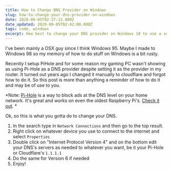 ```yaml
---
title: How to Change DNS Provider on Windows
slug: how-to-change-your-dns-provider-on-windows
date: 2020-08-05T02:37:12.000Z
date_updated: 2020-08-05T02:42:00.000Z
tags: code, windows
excerpt: How best to change your DNS provider on Windows 10 to use a service like Pi-Hole, Cloudflare or Google DNS.
---
```


I've been mainly a OSX guy since I think Windows 95. Maybe I made to Windows 98 so my memory of how to do stuff on Windows is a bit rusty. 

Recently I setup PiHole and for some reason my gaming PC wasn't showing as using Pi-Hole as a DNS provider despite setting it as the provider in my router. It turned out years ago I changed it manually to cloudflare and forgot how to do it. So this post is more than anything a reminder of how to do it and may be of use to you.

*Note: [Pi-Hole](https://pi-hole.net/) is a way to block ads at the DNS level on your home network. It's great and works on even the oldest Raspberry Pi's. [Check it out](https://pi-hole.net/). *

Ok, so this is what you gotta do to change your DNS. 

1. In the search type in `Network Connections` and then go to the top result. 
2. Right click on whatever device you use to connect to the internet and select `Properties`
3. Double click on "Internet Protocol Version 4" and on the bottom edit your DNS's servers as needed to whatever you want, be it your Pi-Hole or Cloudflare's `1.1.1.1`
4. Do the same for Version 6 if needed
5. Enjoy!
